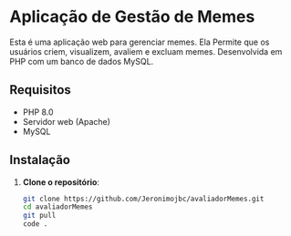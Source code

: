 # Aplicação de Gestão de Memes

Esta é uma aplicação web para gerenciar memes. Ela Permite que os usuários criem, visualizem, avaliem e excluam memes. Desenvolvida em PHP com um banco de dados MySQL.

## Requisitos

- PHP 8.0
- Servidor web (Apache)
- MySQL

## Instalação

1. **Clone o repositório**:
   ```bash
   git clone https://github.com/Jeronimojbc/avaliadorMemes.git
   cd avaliadorMemes
   git pull
   code .
